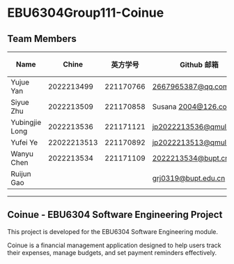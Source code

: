 

# EBU6304Group111-Coinue
## Team Members

|Name| Chine | 英方学号 | Github 邮箱 | Github 用户名 |
|---|---|---|---|---|
|Yujue Yan|2022213499|221170766|2667965387@qq.com|Boris-KFJOY|
|Siyue Zhu|2022213509|221170858|Susana 2004@126.com|jucie-yue|
|Yubingjie Long|2022213536|221171121|jp2022213536@qmul.ac.uk|JADE-13|
|Yufei Ye|22022213513|221170892|jp2022213513@qmul.ac.uk|Siloopy|
|Wanyu Chen|2022213534|221171109|2022213534@bupt.cn|Feldzug|
|Ruijun Gao|   |   |grj0319@bupt.edu.cn|junjun0319|

---

## Coinue - EBU6304 Software Engineering Project

This project is developed for the EBU6304 Software Engineering module.

Coinue is a financial management application designed to help users track their expenses, manage budgets, and set payment reminders effectively.


